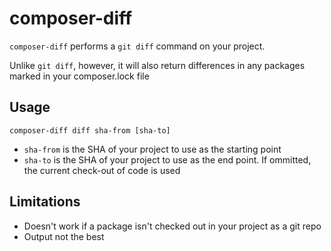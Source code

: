 composer-diff
=============

`composer-diff` performs a `git diff` command on your project.

Unlike `git diff`, however, it will also return differences in any packages marked in your composer.lock file

Usage
-----

    composer-diff diff sha-from [sha-to]

 * `sha-from` is the SHA of your project to use as the starting point
 * `sha-to` is the SHA of your project to use as the end point. If ommitted, the current check-out of code is used

Limitations
-----------

 * Doesn't work if a package isn't checked out in your project as a git repo
 * Output not the best